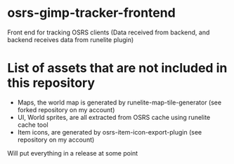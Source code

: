 # osrs-gimp-tracker-frontend
Front end for tracking OSRS clients (Data received from backend, and backend receives data from runelite plugin)

# List of assets that are not included in this repository
- Maps, the world map is generated by runelite-map-tile-generator (see forked repository on my account)
- UI, World sprites, are all extracted from OSRS cache using runelite cache tool
- Item icons, are generated by osrs-item-icon-export-plugin (see repository on my account)

Will put everything in a release at some point

